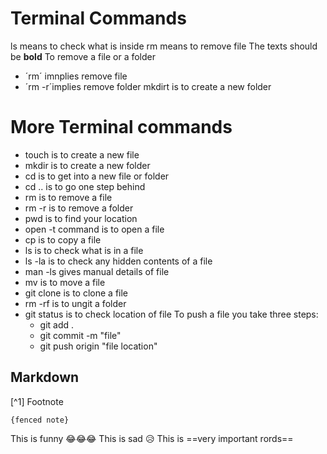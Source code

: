 # Terminal Commands
ls means to check what is inside
rm means to remove file
The texts should be **bold**
To remove a file or a folder
  + ´rm´ imnplies remove file
  + ´rm -r´implies remove folder 
mkdirt is to create a new folder
# More Terminal commands
- touch is to create a new file
- mkdir is to create a new folder
- cd is to get into a new file or folder
- cd .. is to go one step behind
- rm is to remove a file
- rm -r is to remove a folder
- pwd is to find your location
- open -t command is to open a file
- cp is to copy a file
- ls is to check what is in a file
- ls -la is to check any hidden contents of a file
- man -ls gives manual details of file
- mv is to move a file
- git clone is to clone a file
- rm -rf is to ungit a folder
- git status is to check location of file
To push a file you take three steps:
  + git add .
  + git commit -m "file"
  + git push origin "file location"
## Markdown 
[^1] Footnote
```
{fenced note}
````
This is funny 😂😂😂
This is sad 😥
This is ==very important rords==
